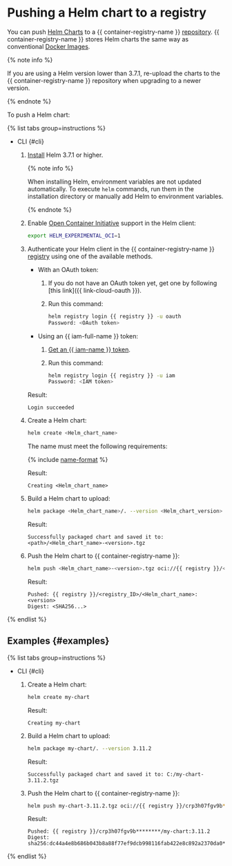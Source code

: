 # Pushing a Helm chart to a registry

You can push [Helm Charts](https://helm.sh/docs/topics/charts/) to a {{ container-registry-name }} [repository](../../concepts/repository.md). {{ container-registry-name }} stores Helm charts the same way as conventional [Docker Images](../../concepts/docker-image.md).

{% note info %}

If you are using a Helm version lower than 3.7.1, re-upload the charts to the {{ container-registry-name }} repository when upgrading to a newer version.

{% endnote %}

To push a Helm chart:

{% list tabs group=instructions %}

- CLI {#cli}

   1. [Install](https://helm.sh/docs/intro/install/) Helm 3.7.1 or higher.

      {% note info %}

      When installing Helm, environment variables are not updated automatically. To execute `helm` commands, run them in the installation directory or manually add Helm to environment variables.

      {% endnote %}

   1. Enable [Open Container Initiative](https://opencontainers.org/) support in the Helm client:

      ```bash
      export HELM_EXPERIMENTAL_OCI=1
      ```

   
   1. Authenticate your Helm client in the {{ container-registry-name }} [registry](../../concepts/registry.md) using one of the available methods.
      * With an OAuth token:
         1. If you do not have an OAuth token yet, get one by following [this link]({{ link-cloud-oauth }}).
         1. Run this command:

            ```bash
            helm registry login {{ registry }} -u oauth
            Password: <OAuth token>
            ```

      * Using an {{ iam-full-name }} token:
         1. [Get an {{ iam-name }} token](../../../iam/operations/iam-token/create.md).
         1. Run this command:

            ```bash
            helm registry login {{ registry }} -u iam
            Password: <IAM token>
            ```

      Result:

      ```text
      Login succeeded
      ```



   1. Create a Helm chart:

      ```bash
      helm create <Helm_chart_name>
      ```

      The name must meet the following requirements:

      {% include [name-format](../../../_includes/name-format.md) %}

      Result:

      ```text
      Creating <Helm_chart_name>
      ```

   1. Build a Helm chart to upload:

      ```bash
      helm package <Helm_chart_name>/. --version <Helm_chart_version>
      ```

      Result:

      ```text
      Successfully packaged chart and saved it to: <path>/<Helm_chart_name>-<version>.tgz
      ```

   1. Push the Helm chart to {{ container-registry-name }}:

      ```bash
      helm push <Helm_chart_name>-<version>.tgz oci://{{ registry }}/<registry_ID>
      ```

      Result:

      ```text
      Pushed: {{ registry }}/<registry_ID>/<Helm_chart_name>:<version>
      Digest: <SHA256...>
      ```

{% endlist %}

## Examples {#examples}

{% list tabs group=instructions %}

- CLI {#cli}

   1. Create a Helm chart:

      ```bash
      helm create my-chart
      ```

      Result:

      ```text
      Creating my-chart
      ```

   1. Build a Helm chart to upload:

      ```bash
      helm package my-chart/. --version 3.11.2
      ```

      Result:

      ```text
      Successfully packaged chart and saved it to: C:/my-chart-3.11.2.tgz
      ```

   1. Push the Helm chart to {{ container-registry-name }}:

      ```bash
      helm push my-chart-3.11.2.tgz oci://{{ registry }}/crp3h07fgv9b********
      ```

      Result:

      ```text
      Pushed: {{ registry }}/crp3h07fgv9b********/my-chart:3.11.2
      Digest: sha256:dc44a4e8b686b043b8a88f77ef9dcb998116fab422e8c892a2370da0********
      ```

{% endlist %}